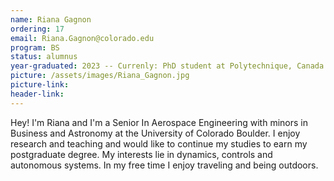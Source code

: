 ```yaml
---
name: Riana Gagnon
ordering: 17
email: Riana.Gagnon@colorado.edu
program: BS
status: alumnus 
year-graduated: 2023 -- Currenly: PhD student at Polytechnique, Canada
picture: /assets/images/Riana_Gagnon.jpg 
picture-link: 
header-link:
---
```


Hey! I'm Riana and I'm a Senior In Aerospace Engineering with minors in Business and Astronomy at the University of Colorado Boulder. I enjoy research and teaching and would like to continue my studies to earn my postgraduate degree. My interests lie in dynamics, controls and autonomous systems. In my free time I enjoy traveling and being outdoors.
